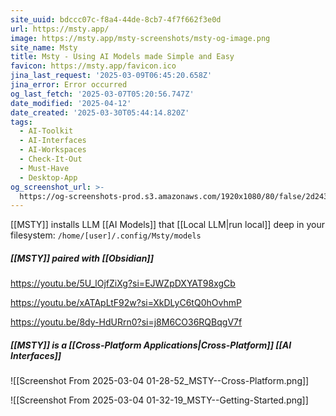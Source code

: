 ```yaml
---
site_uuid: bdccc07c-f8a4-44de-8cb7-4f7f662f3e0d
url: https://msty.app/
image: https://msty.app/msty-screenshots/msty-og-image.png
site_name: Msty
title: Msty - Using AI Models made Simple and Easy
favicon: https://msty.app/favicon.ico
jina_last_request: '2025-03-09T06:45:20.658Z'
jina_error: Error occurred
og_last_fetch: '2025-03-07T05:20:56.747Z'
date_modified: '2025-04-12'
date_created: '2025-03-30T05:44:14.820Z'
tags:
  - AI-Toolkit
  - AI-Interfaces
  - AI-Workspaces
  - Check-It-Out
  - Must-Have
  - Desktop-App
og_screenshot_url: >-
  https://og-screenshots-prod.s3.amazonaws.com/1920x1080/80/false/2d243b015c15897c49c435b077e62a8ccd3573caa27f7822a3086fab22e0aeac.jpeg
---
```



























































[[MSTY]] installs LLM [[AI Models]] that [[Local LLM|run local]] deep in your filesystem:
`/home/[user]/.config/Msty/models`


##### [[MSTY]] paired with [[Obsidian]]


https://youtu.be/5U_lOjfZiXg?si=EJWZpDXYAT98xgCb

https://youtu.be/xATApLtF92w?si=XkDLyC6tQ0hOvhmP

https://youtu.be/8dy-HdURrn0?si=j8M6CO36RQBqgV7f
##### [[MSTY]] is a [[Cross-Platform Applications|Cross-Platform]] [[AI Interfaces]]

![[Screenshot From 2025-03-04 01-28-52_MSTY--Cross-Platform.png]]

![[Screenshot From 2025-03-04 01-32-19_MSTY--Getting-Started.png]]
